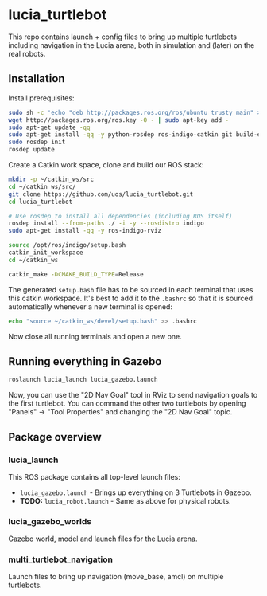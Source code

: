 lucia_turtlebot
===============

This repo contains launch + config files to bring up multiple turtlebots
including navigation in the Lucia arena, both in simulation and (later) on the
real robots.

Installation
------------

Install prerequisites:

```bash
sudo sh -c 'echo "deb http://packages.ros.org/ros/ubuntu trusty main" > /etc/apt/sources.list.d/ros-latest.list'
wget http://packages.ros.org/ros.key -O - | sudo apt-key add -
sudo apt-get update -qq
sudo apt-get install -qq -y python-rosdep ros-indigo-catkin git build-essential cmake
sudo rosdep init
rosdep update
```

Create a Catkin work space, clone and build our ROS stack:

```bash
mkdir -p ~/catkin_ws/src
cd ~/catkin_ws/src/
git clone https://github.com/uos/lucia_turtlebot.git
cd lucia_turtlebot

# Use rosdep to install all dependencies (including ROS itself)
rosdep install --from-paths ./ -i -y --rosdistro indigo
sudo apt-get install -qq -y ros-indigo-rviz

source /opt/ros/indigo/setup.bash
catkin_init_workspace
cd ~/catkin_ws

catkin_make -DCMAKE_BUILD_TYPE=Release
```

The generated `setup.bash` file has to be sourced in each terminal that uses
this catkin workspace. It's best to add it to the `.bashrc` so that it is
sourced automatically whenever a new terminal is opened:

```bash
echo "source ~/catkin_ws/devel/setup.bash" >> .bashrc
```

Now close all running terminals and open a new one.


Running everything in Gazebo
----------------------------

```bash
roslaunch lucia_launch lucia_gazebo.launch
```

Now, you can use the "2D Nav Goal" tool in RViz to send navigation goals to the
first turtlebot. You can command the other two turtlebots by opening
"Panels" -> "Tool Properties" and changing the "2D Nav Goal" topic.

Package overview
----------------

### lucia_launch

This ROS package contains all top-level launch files:

- `lucia_gazebo.launch` - Brings up everything on 3 Turtlebots in Gazebo.
- **TODO:** `lucia_robot.launch` - Same as above for physical robots.

### lucia_gazebo_worlds

Gazebo world, model and launch files for the Lucia arena.

### multi_turtlebot_navigation

Launch files to bring up navigation (move_base, amcl) on multiple turtlebots.
